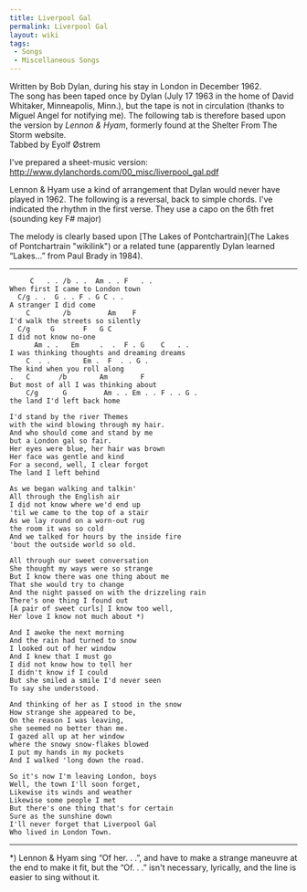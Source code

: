 ```yaml
---
title: Liverpool Gal
permalink: Liverpool Gal
layout: wiki
tags:
 - Songs
 - Miscellaneous Songs
---
```


Written by Bob Dylan, during his stay in London in December 1962.  
The song has been taped once by Dylan (July 17 1963 in the home of David
Whitaker, Minneapolis, Minn.), but the tape is not in circulation
(thanks to Miguel Angel for notifying me). The following tab is
therefore based upon the version by *Lennon & Hyam*, formerly found at
the Shelter From The Storm website.  
 Tabbed by Eyolf Østrem

I've prepared a sheet-music version:
[<http://www.dylanchords.com/00_misc/liverpool_gal.pdf>](http://www.dylanchords.com/00_misc/liverpool_gal.pdf)

Lennon & Hyam use a kind of arrangement that Dylan would never have
played in 1962. The following is a reversal, back to simple chords. I've
indicated the rhythm in the first verse. They use a capo on the 6th fret
(sounding key F\# major)

The melody is clearly based upon [The Lakes of
Pontchartrain](The Lakes of Pontchartrain "wikilink") or a related tune
(apparently Dylan learned “Lakes...” from Paul Brady in 1984).

* * * * *

         C   . . /b . .  Am . . F   . .
    When first I came to London town
      C/g . .  G . . F . G C . .
    A stranger I did come
        C        /b         Am    F
    I'd walk the streets so silently
      C/g     G       F   G C
    I did not know no-one
          Am . .   Em     .  .  F . G    C   . .
    I was thinking thoughts and dreaming dreams
        C  . .        Em .  F  . . G .
    The kind when you roll along
    .   C       /b        Am        F
    But most of all I was thinking about
        C/g      G         Am . . Em . . F . . G .
    the land I'd left back home

    I'd stand by the river Themes
    with the wind blowing through my hair.
    And who should come and stand by me
    but a London gal so fair.
    Her eyes were blue, her hair was brown
    Her face was gentle and kind
    For a second, well, I clear forgot
    The land I left behind

    As we began walking and talkin'
    All through the English air
    I did not know where we'd end up
    'til we came to the top of a stair
    As we lay round on a worn-out rug
    the room it was so cold
    And we talked for hours by the inside fire
    'bout the outside world so old.

    All through our sweet conversation
    She thought my ways were so strange
    But I know there was one thing about me
    That she would try to change
    And the night passed on with the drizzeling rain
    There's one thing I found out
    [A pair of sweet curls] I know too well,
    Her love I know not much about *)

    And I awoke the next morning
    And the rain had turned to snow
    I looked out of her window
    And I knew that I must go
    I did not know how to tell her
    I didn't know if I could
    But she smiled a smile I'd never seen
    To say she understood.

    And thinking of her as I stood in the snow
    How strange she appeared to be,
    On the reason I was leaving,
    she seemed no better than me.
    I gazed all up at her window
    where the snowy snow-flakes blowed
    I put my hands in my pockets
    And I walked 'long down the road.

    So it's now I'm leaving London, boys
    Well, the town I'll soon forget,
    Likewise its winds and weather
    Likewise some people I met
    But there's one thing that's for certain
    Sure as the sunshine down
    I'll never forget that Liverpool Gal
    Who lived in London Town.

* * * * *

\*) Lennon & Hyam sing “Of her. . .”, and have to make a strange
maneuvre at the end to make it fit, but the “Of. . .” isn't necessary,
lyrically, and the line is easier to sing without it.
